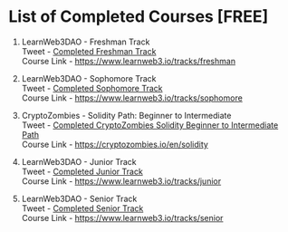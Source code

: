 # List of Completed Courses [FREE]

1. LearnWeb3DAO - Freshman Track \
Tweet - [Completed Freshman Track](https://twitter.com/PratikBhangire/status/1491072000772968448) \
Course Link - https://www.learnweb3.io/tracks/freshman

2. LearnWeb3DAO - Sophomore Track \
Tweet - [Completed Sophomore Track](https://twitter.com/PratikBhangire/status/1498255825072443392) \
Course Link - https://www.learnweb3.io/tracks/sophomore

3. CryptoZombies - Solidity Path: Beginner to Intermediate \
Tweet - [Completed CryptoZombies Solidity Beginner to Intermediate Path](https://twitter.com/PratikBhangire/status/1499033606836355074) \
Course Link - https://cryptozombies.io/en/solidity

4. LearnWeb3DAO - Junior Track \
Tweet - [Completed Junior Track](https://twitter.com/PratikBhangire/status/1506273559483924483) \
Course Link - https://www.learnweb3.io/tracks/junior

5. LearnWeb3DAO - Senior Track \
Tweet - [Completed Senior Track](https://twitter.com/PratikBhangire/status/1533875288064786432) \
Course Link - https://www.learnweb3.io/tracks/senior
